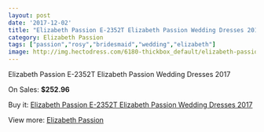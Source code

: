 ```yaml
---
layout: post
date: '2017-12-02'
title: "Elizabeth Passion E-2352T Elizabeth Passion Wedding Dresses 2017"
category: Elizabeth Passion
tags: ["passion","rosy","bridesmaid","wedding","elizabeth"]
image: http://img.hectodress.com/6180-thickbox_default/elizabeth-passion-e-2352t-elizabeth-passion-wedding-dresses-2013.jpg
---
```

Elizabeth Passion E-2352T Elizabeth Passion Wedding Dresses 2017

On Sales: **$252.96**
<a href="https://www.hectodress.com/elizabeth-passion/3009-elizabeth-passion-e-2352t-elizabeth-passion-wedding-dresses-2013.html"><amp-img layout="responsive" width="600" height="600" src="//img.hectodress.com/6180-thickbox_default/elizabeth-passion-e-2352t-elizabeth-passion-wedding-dresses-2013.jpg" alt="Elizabeth Passion E-2352T Elizabeth Passion Wedding Dresses 2017 0" /></a>

Buy it: [Elizabeth Passion E-2352T Elizabeth Passion Wedding Dresses 2017](https://www.hectodress.com/elizabeth-passion/3009-elizabeth-passion-e-2352t-elizabeth-passion-wedding-dresses-2013.html "Elizabeth Passion E-2352T Elizabeth Passion Wedding Dresses 2017")

View more: [Elizabeth Passion](https://www.hectodress.com/53-elizabeth-passion "Elizabeth Passion")